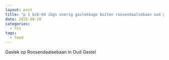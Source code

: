 ```yaml
---
layout: post
title: "p 1 bzb-04 ibgs overig gaslekkage buiten roosendaalsebaan oud gastel 201234 203093"
date: 2025-08-20
categories: 
  - rss
tags: 
  - feed
---
```


Gaslek op Roosendaalsebaan in Oud Gastel
